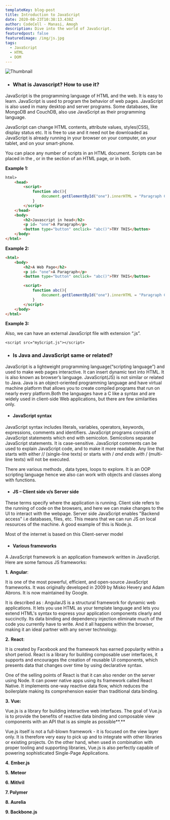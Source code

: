 ```yaml
---
templateKey: blog-post
title: Introduction to JavaScript
date: 2020-08-23T10:38:13.438Z
author: CodeCell - Manasi, Amogh
description: Dive into the world of JavaScript.
featuredpost: false
featuredimage: /img/js.jpg
tags:
  - JavaScript
  - HTML
  - DOM
---
```

![Thumbnail](/img/js_light_blue.jpg "Js image")

* ### **What is Javascript? How to use it?**

JavaScript is the programming language of HTML and the web. It is easy to learn. JavaScript is used to program the behavior of web pages. JavaScript is also used in many desktop and server programs. Some databases, like MongoDB and CouchDB, also use JavaScript as their programming language.

JavaScript can change HTML contents, attribute values, styles(CSS), display status etc. It is free to use and it need not be downloaded as JavaScript is already running in your browser on your computer, on your tablet, and on your smart-phone.

You can place any number of scripts in an HTML document. Scripts can be placed in the <body>, or in the <head> section of an HTML page, or in both.

**Example 1:** 

```html
html>
    <head>
        <script>
            function abc(){
                document.getElementById("one").innerHTML = "Paragraph Changed";
            }
        </script>
    </head>
    <body>
        <h2>Javascript in head</h2>
        <p id= "one">A Paragraph</p>
        <button type="button" onclick= "abc()">TRY THIS</button>
    </body>
</html>
```

**Example 2:**

```html
<html>
    <body>
        <h2>A Web Page</h2>
        <p id= "one">A Paragraph</p>
        <button type="button" onclick= "abc()">TRY THIS</button>

        <script>
            function abc(){
                document.getElementById("one").innerHTML = "Paragraph Changed";
            }
        </script>
    </body>
</html>
```

**Example 3:**

Also, we can have an external JavaScript file with extension “.js”.

```
<script src="myScript.js"></script>
```

* ### Is Java and JavaScript same or related?

JavaScript is a lightweight programming language(“scripting language”) and used to make web pages interactive. It can insert dynamic text into HTML. It is also known as browser’s language. JavaScript(JS) is not similar or related to Java. Java is an object-oriented programming language and have virtual machine platform that allows you to create compiled programs that run on nearly every platform.Both the languages have a C like a syntax and are widely used in client-side Web applications, but there are few similarities only.

* #### JavaScript syntax

JavaScript syntax includes literals, variables, operators, keywords, expressions, comments and identifiers. JavaScript programs consists of JavaScript statements which end with semicolon. Semicolons separate JavaScript statements. It is case-sensitive. JavaScript comments can be used to explain JavaScript code, and to make it more readable. Any line that starts with either // (single-line texts) or starts with / *and ends with* / (multi-line texts) will not be executed.

There are various methods , data types, loops to explore. It is an OOP scripting language hence we also can work with objects and classes along with functions.

* #### JS – Client side v/s Server side

These terms specify where the application is running. Client side refers to the running of code on the browsers, and here we can make changes to the UI to interact with the webpage. Server side JavaScript enables "Backend access" i.e databases, files, etc. This means that we can run JS on local resources of the machine. A good example of this is Node.js. 

Most of the internet is based on this Client-server model

* #### Various frameworks

A JavaScript framework is an application framework written in JavaScript.
Here are some famous JS frameworks:

**1.** **Angular**: 

It is one of the most powerful, efficient, and open-source JavaScript frameworks. It was originally developed in 2009 by Misko Hevery and Adam Abrons. It is now maintained by Google.

It is described as :  AngularJS is a structural framework for dynamic web applications. It lets you use HTML as your template language and lets you extend HTML's syntax to express your application components clearly and succinctly. Its data binding and dependency injection eliminate much of the code you currently have to write. And it all happens within the browser, making it an ideal partner with any server technology.

**2.** **React**: 

It is created by Facebook and the framework has earned popularity within a short period. React is a library for building composable user interfaces, it supports and encourages the creation of reusable UI components, which presents data that changes over time by using declarative syntax.

One of the selling points of React is that it can also render on the server using Node. It can power native apps using its framework called React Native. It implements one-way reactive data flow, which reduces the boilerplate making its comprehension easier than traditional data binding.

**3.** **Vue:** 

Vue.js is a library for building interactive web interfaces. The goal of Vue.js is to provide the benefits of reactive data binding and composable view components with an API that is as simple as possible**.**

Vue.js itself is not a full-blown framework - it is focused on the view layer only. It is therefore very easy to pick up and to integrate with other libraries or existing projects. On the other hand, when used in combination with proper tooling and supporting libraries, Vue.js is also perfectly capable of powering sophisticated Single-Page Applications.

**4.** **Ember.js**

**5.** **Meteor**

**6. Mithril**

**7. Polymer**

**8. Aurelia**

**9. Backbone.js**